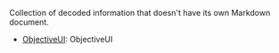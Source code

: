 Collection of decoded information that doesn't have its own Markdown document.

- [ObjectiveUI]((https://github.com/jupiterbjy/OpenAT/blob/main/Decoded/decoded_ObjectiveUI.md)https://github.com/jupiterbjy/OpenAT/blob/main/Decoded/decoded_ObjectiveUI.md): ObjectiveUI
